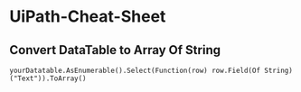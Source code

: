 # UiPath-Cheat-Sheet

## Convert DataTable to Array Of String
```
yourDatatable.AsEnumerable().Select(Function(row) row.Field(Of String)("Text")).ToArray()
```
